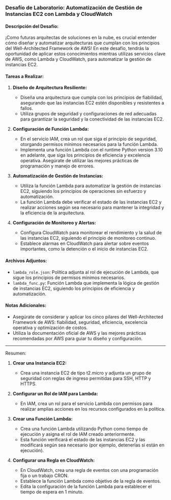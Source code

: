 ### Desafío de Laboratorio: Automatización de Gestión de Instancias EC2 con Lambda y CloudWatch

#### Descripción del Desafío:
¡Como futuras arquitectas de soluciones en la nube, es crucial entender cómo diseñar y automatizar arquitecturas que cumplan con los principios del Well-Architected Framework de AWS! En este desafío, tendrás la oportunidad de aplicar estos conocimientos mientras utilizas servicios clave de AWS, como Lambda y CloudWatch, para automatizar la gestión de instancias EC2.

#### Tareas a Realizar:
1. **Diseño de Arquitectura Resiliente:**
   - Diseña una arquitectura que cumpla con los principios de fiabilidad, asegurando que las instancias EC2 estén disponibles y resistentes a fallos.
   - Utiliza grupos de seguridad y configuraciones de red adecuadas para garantizar la seguridad y la conectividad de las instancias EC2.

2. **Configuración de Función Lambda:**
   - En el servicio IAM, crea un rol que siga el principio de seguridad, otorgando permisos mínimos necesarios para la función Lambda.
   - Implementa una función Lambda con el runtime Python version 3.10 en adelante, que siga los principios de eficiencia y excelencia operativa. Asegúrate de utilizar las mejores prácticas de programación y manejo de errores.

3. **Automatización de Gestión de Instancias:**
   - Utiliza la función Lambda para automatizar la gestión de instancias EC2, siguiendo los principios de operaciones sin esfuerzo y automatización.
   - La función Lambda debe verificar el estado de las instancias EC2 y realizar acciones según sea necesario para mantener la integridad y la eficiencia de la arquitectura.

4. **Configuración de Monitoreo y Alertas:**
   - Configura CloudWatch para monitorear el rendimiento y la salud de las instancias EC2, siguiendo el principio de monitoreo continuo.
   - Establece alarmas en CloudWatch para alertar sobre eventos importantes, como la detención o el inicio de instancias EC2.

#### Archivos Adjuntos:
- `lambda_role.json`: Política adjunta al rol de ejecución de Lambda, que sigue los principios de permisos mínimos necesarios.
- `lambda_func.py`: Función Lambda que implementa la lógica de gestión de instancias EC2, siguiendo los principios de eficiencia y automatización.

#### Notas Adicionales:
- Asegúrate de considerar y aplicar los cinco pilares del Well-Architected Framework de AWS: fiabilidad, seguridad, eficiencia, excelencia operativa y optimización de costos.
- Utiliza la documentación oficial de AWS y las mejores prácticas recomendadas por AWS para guiar tu diseño y configuración.

--- 
Resumen:
1. **Crear una Instancia EC2:**
   - Crea una instancia EC2 de tipo t2.micro y adjunta un grupo de seguridad con reglas de ingreso permitidas para SSH, HTTP y HTTPS.

2. **Configurar un Rol de IAM para Lambda:**
   - En IAM, crea un rol para el servicio Lambda con permisos para realizar amplias acciones en los recursos configurados en la política.

3. **Crear una Función Lambda:**
   - Crea una función Lambda utilizando Python como tiempo de ejecución y asigna el rol de IAM creado anteriormente.
   - Esta función verificará el estado de las instancias EC2 y las modificará según sea necesario (por ejemplo, detenerlas si están en ejecución).

4. **Configurar una Regla en CloudWatch:**
   - En CloudWatch, crea una regla de eventos con una programación fija o un trabajo CRON.
   - Establece la función Lambda como objetivo de la regla de eventos.
   - Edita la configuración de la función Lambda para establecer el tiempo de espera en 1 minuto.

